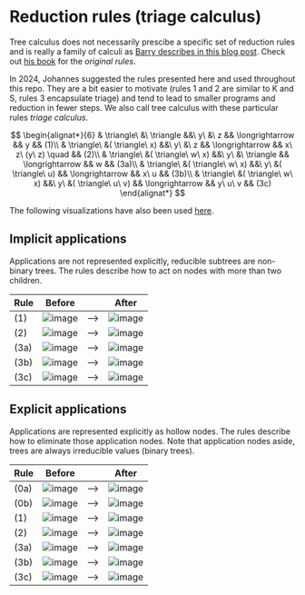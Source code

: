 # Reduction rules (triage calculus)

Tree calculus does not necessarily prescibe a specific set of reduction rules and is really a family of calculi as [Barry describes in this blog post](https://github.com/barry-jay-personal/blog/blob/main/2024-12-12-calculus-calculi.md).
Check out [his book](https://github.com/barry-jay-personal/tree-calculus/blob/master/tree_book.pdf) for the _original rules_.

In 2024, Johannes suggested the rules presented here and used throughout this repo. They are a bit easier to motivate (rules 1 and 2 are similar to K and S, rules 3 encapsulate triage) and tend to lead to smaller programs and reduction in fewer steps. We also call tree calculus with these particular rules _triage calculus_.

$$
\begin{alignat*}{6}
& \triangle\ &\ \triangle        &&\ y\ &\ z                && \longrightarrow &&    y                  && (1)\\
& \triangle\ &( \triangle\ x)    &&\ y\ &\ z                && \longrightarrow &&    x\ z\ (y\ z) \quad && (2)\\
& \triangle\ &( \triangle\ w\ x) &&\ y\ &\ \triangle        && \longrightarrow &&    w                  && (3a)\\
& \triangle\ &( \triangle\ w\ x) &&\ y\ &( \triangle\ u)    && \longrightarrow &&    x\ u               && (3b)\\
& \triangle\ &( \triangle\ w\ x) &&\ y\ &( \triangle\ u\ v) && \longrightarrow &&    y\ u\ v            && (3c)
\end{alignat*}
$$

The following visualizations have also been used [here](https://olydis.medium.com/a-visual-introduction-to-tree-calculus-2f4a34ceffc2).

## Implicit applications

Applications are not represented explicitly, reducible subtrees are non-binary trees.
The rules describe how to act on nodes with more than two children.

| Rule | Before                   |                  | After                     |
| -----| ------------------------ | ---------------- | ------------------------- |
| (1)  | ![image](imp-1-pre.svg)  | &LongRightArrow; | ![image](imp-1-post.svg)  |
| (2)  | ![image](imp-2-pre.svg)  | &LongRightArrow; | ![image](imp-2-post.svg)  |
| (3a) | ![image](imp-3a-pre.svg) | &LongRightArrow; | ![image](imp-3a-post.svg) |
| (3b) | ![image](imp-3b-pre.svg) | &LongRightArrow; | ![image](imp-3b-post.svg) |
| (3c) | ![image](imp-3c-pre.svg) | &LongRightArrow; | ![image](imp-3c-post.svg) |

## Explicit applications

Applications are represented explicitly as hollow nodes.
The rules describe how to eliminate those application nodes.
Note that application nodes aside, trees are always irreducible values (binary trees).

| Rule | Before                   |                  | After                     |
| -----| ------------------------ | ---------------- | ------------------------- |
| (0a) | ![image](exp-0a-pre.svg) | &LongRightArrow; | ![image](exp-0a-post.svg) |
| (0b) | ![image](exp-0b-pre.svg) | &LongRightArrow; | ![image](exp-0b-post.svg) |
| (1)  | ![image](exp-1-pre.svg)  | &LongRightArrow; | ![image](exp-1-post.svg)  |
| (2)  | ![image](exp-2-pre.svg)  | &LongRightArrow; | ![image](exp-2-post.svg)  |
| (3a) | ![image](exp-3a-pre.svg) | &LongRightArrow; | ![image](exp-3a-post.svg) |
| (3b) | ![image](exp-3b-pre.svg) | &LongRightArrow; | ![image](exp-3b-post.svg) |
| (3c) | ![image](exp-3c-pre.svg) | &LongRightArrow; | ![image](exp-3c-post.svg) |
